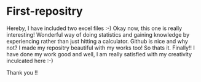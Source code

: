 # First-repositry
Hereby, I have included two excel files :-)
Okay now, this one is really interesting! Wonderful way of doing statistics and gaining knowledge by experiencing rather than just hitting a calculator.
Github is nice and why not? I made my repositry beautiful with my works too!
So thats it. Finally!! I have done my work good and well, I am really satisfied with my creativity inculcated here :-)

Thank you !!
